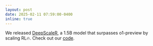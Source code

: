 ```yaml
---
layout: post
date: 2025-02-11 07:59:00-0400
inline: true
---
```


We released [DeepScaleR](https://pretty-radio-b75.notion.site/DeepScaleR-Surpassing-O1-Preview-with-a-1-5B-Model-by-Scaling-RL-19681902c1468005bed8ca303013a4e2), a 1.5B model that surpasses o1-preview by scaling RL🔥.  Check out our [code](https://github.com/agentica-project/deepscaler). 